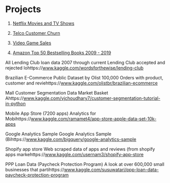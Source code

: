 <!--
 * @Author: zihao_zhong
 * @Date: 2022-03-11 19:17:30
 * @LastEditTime: 2022-03-11 20:20:09
 * @LastEditors: zihao_zhong
 * @Description: 
 * @FilePath: /undefined/Users/danielzhong/Desktop/practice_projects/README.md
-->
# Projects
 
1. [Netflix Movies and TV Shows](https://www.kaggle.com/shivamb/netflix-shows) 

2. [Telco Customer Churn](https://www.kaggle.com/blastchar/telco-customer-churn)

3. [Video Game Sales](https://www.kaggle.com/gregorut/videogamesales)

4. [Amazon Top 50 Bestselling Books 2009 - 2019](https://www.kaggle.com/sootersaalu/amazon-top-50-bestselling-books-2009-2019)

All Lending Club loan data
2007 through current Lending Club accepted and rejected lohttps://www.kaggle.com/wordsforthewise/lending-club

Brazilian E-Commerce Public Dataset by Olist
100,000 Orders with product, customer and reviehttps://www.kaggle.com/olistbr/brazilian-ecommerce

Mall Customer Segmentation Data
Market Basket Ahttps://www.kaggle.com/vjchoudhary7/customer-segmentation-tutorial-in-python

Mobile App Store (7200 apps)
Analytics for Mobihttps://www.kaggle.com/ramamet4/app-store-apple-data-set-10k-apps

Google Analytics Sample
Google Analytics Sample (Bihttps://www.kaggle.com/bigquery/google-analytics-sample

Shopify app store
Web scraped data of apps and reviews (from shopify apps markehttps://www.kaggle.com/usernam3/shopify-app-store

PPP Loan Data (Paycheck Protection Program)
A look at over 600,000 small businesses that partihttps://www.kaggle.com/susuwatari/ppp-loan-data-paycheck-protection-program
